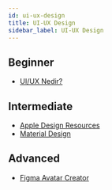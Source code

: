 ```yaml
---
id: ui-ux-design
title: UI-UX Design
sidebar_label: UI-UX Design
---
```


## Beginner
- [UI/UX Nedir?](https://www.mediaclick.com.tr/tr/blog/ui-ve-ux-nedir)

## Intermediate
- [Apple Design Resources](https://developer.apple.com/design/resources/)
- [Material Design](https://material.io)

## Advanced
- [Figma Avatar Creator](https://www.figma.com/file/AZ9FvrUbt5ULKSy3ckO7Db/Avatar-Illustration-System-Community?node-id=65%3A1499)